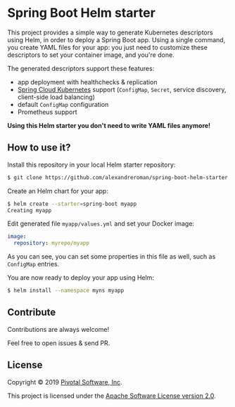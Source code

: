 # Spring Boot Helm starter

This project provides a simple way to generate Kubernetes descriptors
using Helm, in order to deploy a Spring Boot app.
Using a single command, you create YAML files for your app: you just need
to customize these descriptors to set your container image, and you're done.

The generated descriptors support these features:
 - app deployment with healthchecks & replication
 - [Spring Cloud Kubernetes](https://spring.io/projects/spring-cloud-kubernetes) support
   (`ConfigMap`, `Secret`, service discovery, client-side load balancing)
 - default `ConfigMap` configuration
 - Prometheus support

**Using this Helm starter you don't need to write YAML files anymore!**

## How to use it?

Install this repository in your local Helm starter repository:
```bash
$ git clone https://github.com/alexandreroman/spring-boot-helm-starter.git $HOME/.helm/starters/spring-boot
```

Create an Helm chart for your app:
```bash
$ helm create --starter=spring-boot myapp
Creating myapp
```

Edit generated file `myapp/values.yml` and set your Docker image:
```yaml
image:
  repository: myrepo/myapp
```

As you can see, you can set some properties in this file as well,
such as `ConfigMap` entries.

You are now ready to deploy your app using Helm:
```bash
$ helm install --namespace myns myapp
```

## Contribute

Contributions are always welcome!

Feel free to open issues & send PR.

## License

Copyright &copy; 2019 [Pivotal Software, Inc](https://pivotal.io).

This project is licensed under the [Apache Software License version 2.0](https://www.apache.org/licenses/LICENSE-2.0).
